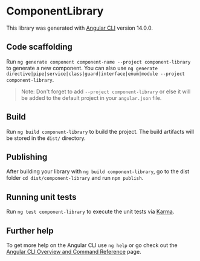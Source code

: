 # ComponentLibrary

This library was generated with [Angular CLI](https://github.com/angular/angular-cli) version 14.0.0.

## Code scaffolding

Run `ng generate component component-name --project component-library` to generate a new component. You can also use `ng generate directive|pipe|service|class|guard|interface|enum|module --project component-library`.

> Note: Don't forget to add `--project component-library` or else it will be added to the default project in your `angular.json` file.

## Build

Run `ng build component-library` to build the project. The build artifacts will be stored in the `dist/` directory.

## Publishing

After building your library with `ng build component-library`, go to the dist folder `cd dist/component-library` and run `npm publish`.

## Running unit tests

Run `ng test component-library` to execute the unit tests via [Karma](https://karma-runner.github.io).

## Further help

To get more help on the Angular CLI use `ng help` or go check out the [Angular CLI Overview and Command Reference](https://angular.io/cli) page.
